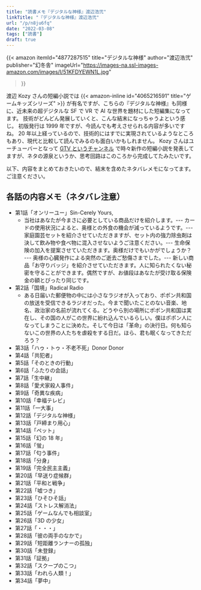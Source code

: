 ```yaml
---
title: "読書メモ『デジタルな神様』渡辺浩弐"
linkTitle: "『デジタルな神様』渡辺浩弐"
url: "/p/n8ju6fq"
date: "2022-03-08"
tags: ["読書"]
draft: true
---
```


{{< amazon
  itemId="4877287515"
  title="デジタルな神様"
  author="渡辺浩弐"
  publisher="幻冬舎"
  imageUrl="https://images-na.ssl-images-amazon.com/images/I/51KFDYEWN1L.jpg"
>}}

渡辺 Kozy さんの短編小説では {{< amazon-inline id="4065216591" title="ゲームキッズシリーズ" >}} が有名ですが、こちらの『デジタルな神様』も同様に、近未来の超デジタルな SF で VR で AI な世界を題材にした短編集になってます。
技術がどんどん発展していくと、こんな結末になっちゃうよという感じ。
初版発行は 1999 年ですが、今読んでも考えさせられる内容が多いですね。
20 年以上経っているので、技術的にはすでに実現されているようなところもあり、現代と比較して読んでみるのも面白いかもしれません。
Kozy さんはユーチューバーとなって [GTV というチャンネル](https://www.youtube.com/c/GTV01) で時々新作の短編小説を発表してますが、ネタの源泉というか、思考回路はこのころから完成してたみたいです。

以下、内容をまとめておきたいので、結末を含めたネタバレメモになってます。ご注意ください。


各話の内容メモ（ネタバレ注意）
----

- 第1話「オンリーユー」Sin-Cerely Yours,
  - 当社はあなたが今まさに必要としている商品だけを紹介します。--- カードの使用状況によると、奥様との外食の機会が減っているようです。--- 家庭園芸セットを紹介させていただきますが、セット内の強力除虫剤は決して飲み物や食べ物に混入させないようご注意ください。--- 生命保険の加入を提案させていただきます。奥様だけでもいかがでしょうか？ --- 奥様の心臓発作による突然のご逝去ご愁傷さまでした。--- 新しい商品「お守りバッジ」を紹介させていただきます。人に知られたくない秘密を守ることができます。偶然ですが、お値段はあなたが受け取る保険金の額とぴったり同じです。
- 第2話「国境」Radical Radio
  - ある日届いた郵便物の中には小さなラジオが入っており、ポポン共和国の放送を受信できるラジオだった。今まで聞いたことのない音楽、地名、政治家の名前が流れてくる。どうやら別の場所にポポン共和国は実在し、その国の人がこの世界に紛れ込んでいるらしい。僕はポポン人になってしまうことに決めた。そして今日は「革命」の決行日。何も知らないこの世界の人たちを虐殺をする日だ。ほら、君も眠くなってきただろう？
- 第3話「ハゥ・トゥ・不老不死」Donor Donor
- 第4話「共犯者」
- 第5話「そのときの行動」
- 第6話「ふたりの会話」
- 第7話「生中継」
- 第8話「愛犬家殺人事件」
- 第9話「奇異な疾病」
- 第10話「幸福テレビ」
- 第11話「一大事」
- 第12話「デジタルな神様」
- 第13話「戸締まり用心」
- 第14話「ペット」
- 第15話「幻の 18 年」
- 第16話「蛍」
- 第17話「匂う事件」
- 第18話「分身」
- 第19話「完全民主主義」
- 第20話「早送り症候群」
- 第21話「平和と戦争」
- 第22話「嘘つき」
- 第23話「ひそひそ話」
- 第24話「ストレス解消法」
- 第25話「ゲームなんでも相談室」
- 第26話「3D の少女」
- 第27話「・・・」
- 第28話「彼の両手のなかで」
- 第29話「短距離ランナーの孤独」
- 第30話「未登録」
- 第31話「証拠」
- 第32話「スクープのこつ」
- 第33話「われら人類！」
- 第34話「夢中」
